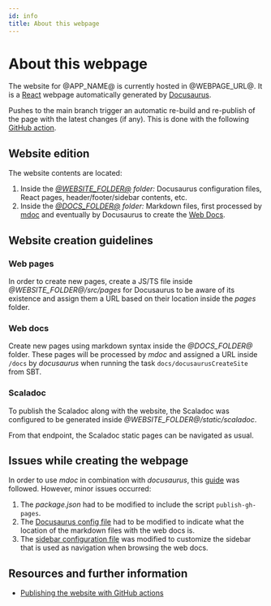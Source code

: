 ```yaml
---
id: info
title: About this webpage
---
```


# About this webpage

The website for @APP_NAME@ is currently hosted in @WEBPAGE_URL@. It is a [React](https://reactjs.org/) webpage
automatically generated by [Docusaurus](https://docusaurus.io/).

Pushes to the main branch trigger an automatic re-build and re-publish of the page with the latest changes (if any).
This is done with the
following [GitHub action](https://github.com/ulitol97/comet/blob/main/.github/workflows/publish_gh_pages.yml).

## Website edition

The website contents are located:

1. Inside the _[@WEBSITE_FOLDER@](https://github.com/ulitol97/comet/tree/master/@WEBSITE_FOLDER@) folder:_ Docusaurus
   configuration files, React pages, header/footer/sidebar contents, etc.
2. Inside the _[@DOCS_FOLDER@](https://github.com/ulitol97/comet/tree/master/@DOCS_FOLDER@) folder:_ Markdown files, first
   processed by [mdoc](https://scalameta.org/mdoc/) and eventually by Docusaurus to create
   the [Web Docs](@WEBPAGE_URL@docs/).

## Website creation guidelines

### Web pages

In order to create new pages, create a JS/TS file inside _@WEBSITE_FOLDER@/src/pages_ for Docusaurus to be aware of its existence
and assign them a URL based on their location inside the _pages_ folder.

### Web docs

Create new pages using markdown syntax inside the _@DOCS_FOLDER@_ folder. These pages will be processed by _mdoc_ and assigned a
URL inside `/docs` by _docusaurus_ when running the task `docs/docusaurusCreateSite` from SBT.

### Scaladoc

To publish the Scaladoc along with the website,
the Scaladoc was configured to be generated inside _@WEBSITE_FOLDER@/static/scaladoc_.

From that endpoint, the Scaladoc static pages can be navigated as usual.

## Issues while creating the webpage

In order to use _mdoc_ in combination with _docusaurus_, this [guide](https://scalameta.org/mdoc/docs/docusaurus.html)
was followed. However, minor issues occurred:

1. The _package.json_ had to be modified to include the script `publish-gh-pages`.
2. The [Docusaurus config file](https://github.com/ulitol97/comet/blob/master/@WEBSITE_FOLDER@/docusaurus.config.js) had to be
   modified to indicate what the location of the markdown files with the web docs is.
3. The [sidebar configuration file](https://github.com/ulitol97/comet/blob/master/@WEBSITE_FOLDER@/sidebars.js) was modified
   to customize the sidebar that is used as navigation when browsing the web docs.

## Resources and further information
- [Publishing the website with GitHub actions](https://scalameta.org/mdoc/docs/docusaurus.html#publish-to-github-pages-from-ci)
